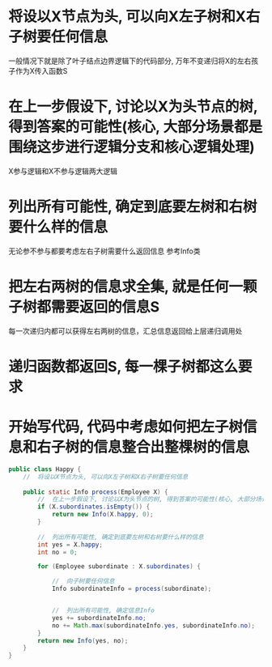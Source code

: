 # 将设以X节点为头, 可以向X左子树和X右子树要任何信息
一般情况下就是除了叶子结点边界逻辑下的代码部分, 万年不变递归将X的左右孩子作为X传入函数S

# 在上一步假设下, 讨论以X为头节点的树, 得到答案的可能性(核心, 大部分场景都是围绕这步进行逻辑分支和核心逻辑处理)
X参与逻辑和X不参与逻辑两大逻辑

# 列出所有可能性, 确定到底要左树和右树要什么样的信息
无论参不参与都要考虑左右子树需要什么返回信息 参考Info类

# 把左右两树的信息求全集, 就是任何一颗子树都需要返回的信息S
每一次递归内都可以获得左右两树的信息，汇总信息返回给上层递归调用处

# 递归函数都返回S, 每一棵子树都这么要求

# 开始写代码, 代码中考虑如何把左子树信息和右子树的信息整合出整棵树的信息

```java
public class Happy {
    //  将设以X节点为头, 可以向X左子树和X右子树要任何信息
    
    public static Info process(Employee X) {
        //  在上一步假设下, 讨论以X为头节点的树, 得到答案的可能性(核心, 大部分场景都是围绕这步进行逻辑分支和核心逻辑处理)
        if (X.subordinates.isEmpty()) {
            return new Info(X.happy, 0);
        }
        
        //  列出所有可能性, 确定到底要左树和右树要什么样的信息
        int yes = X.happy;
        int no = 0;

        for (Employee subordinate : X.subordinates) {

            //  向子树要任何信息
            Info subordinateInfo = process(subordinate);


            //  列出所有可能性, 确定信息Info
            yes += subordinateInfo.no;
            no += Math.max(subordinateInfo.yes, subordinateInfo.no);
        }
        return new Info(yes, no);
    }
}
```